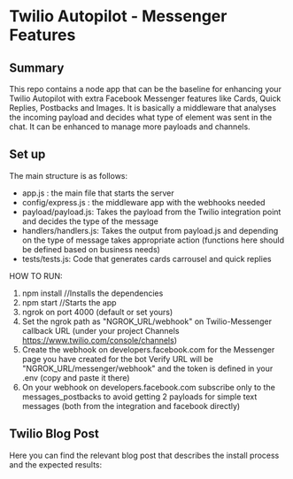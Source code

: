 # Twilio Autopilot - Messenger Features

## Summary
This repo contains a node app that can be the baseline for enhancing your Twilio Autopilot with extra Facebook Messenger features like Cards, Quick Replies, Postbacks and Images.
It is basically a middleware that analyses the incoming payload and decides what type of element was sent in the chat. It can be enhanced to manage more payloads and channels.

## Set up
The main structure is as follows:  
- app.js : the main file that starts the server  
- config/express.js : the middleware app with the webhooks needed  
- payload/payload.js: Takes the payload from the Twilio integration point and decides the type of the message  
- handlers/handlers.js: Takes the output from payload.js and depending on the type of message takes appropriate action (functions here should be defined based on business needs)  
- tests/tests.js: Code that generates cards carrousel and quick replies


HOW TO RUN:
1. npm install //Installs the dependencies  
2. npm start //Starts the app
3. ngrok on port 4000 (default or set yours)
4. Set the ngrok path as "NGROK_URL/webhook" on Twilio-Messenger callback URL (under your project Channels https://www.twilio.com/console/channels)
5. Create the webhook on developers.facebook.com for the Messenger page you have created for the bot Verify URL will be "NGROK_URL/messenger/webhook" and the token is defined in your .env (copy and paste it there)
6. On your webhook on developers.facebook.com subscribe only to the messages_postbacks to avoid getting 2 payloads for simple text messages (both from the integration and facebook directly)


## Twilio Blog Post
Here you can find the relevant blog post that describes the install process and the expected results:
